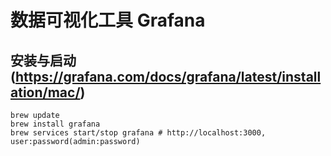 # 数据可视化工具 Grafana

## 安装与启动(https://grafana.com/docs/grafana/latest/installation/mac/)
```shell script
brew update
brew install grafana
brew services start/stop grafana # http://localhost:3000, user:password(admin:password)
```
